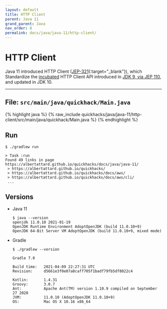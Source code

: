 ```yaml
---
layout: default
title: HTTP Client
parent: Java 11
grand_parent: Java
nav_order: 8
permalink: docs/java/java-11/http-client/
---
```


# HTTP Client

Java 11 introduced HTTP Client ([JEP-321](https://openjdk.java.net/jeps/321){:target="_blank"}), which Standardize
the [incubated](https://openjdk.java.net/jeps/11) HTTP Client API introduced
in [JDK 9, via JEP 110](https://openjdk.java.net/jeps/110), and updated in JDK 10.

---

## File: `src/main/java/quickhack/Main.java`

{% highlight java %}
{% raw_include quickhacks/java/java-11/http-client/src/main/java/quickhack/Main.java %}
{% endhighlight %}

## Run

```console
$ ./gradlew run

> Task :run
Found 49 links in page https://albertattard.github.io/quickhacks/docs/java/java-11/
 > https://albertattard.github.io/quickhacks/
 > https://albertattard.github.io/quickhacks/docs/aws/
 > https://albertattard.github.io/quickhacks/docs/aws/cli/
 ...
```

## Versions

- Java 11

  ```console
  $ java --version
  openjdk 11.0.10 2021-01-19
  OpenJDK Runtime Environment AdoptOpenJDK (build 11.0.10+9)
  OpenJDK 64-Bit Server VM AdoptOpenJDK (build 11.0.10+9, mixed mode)
  ```

- Gradle

  ```console
  $ ./gradlew --version

  Gradle 7.0

  Build time:   2021-04-09 22:27:31 UTC
  Revision:     d5661e3f0e07a8caff705f1badf79fb5df8022c4

  Kotlin:       1.4.31
  Groovy:       3.0.7
  Ant:          Apache Ant(TM) version 1.10.9 compiled on September 27 2020
  JVM:          11.0.10 (AdoptOpenJDK 11.0.10+9)
  OS:           Mac OS X 10.16 x86_64
  ```
